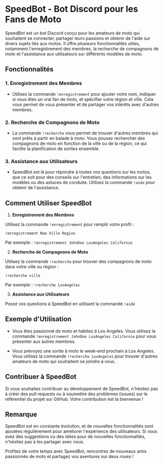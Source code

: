# SpeedBot - Bot Discord pour les Fans de Moto

SpeedBot est un bot Discord conçu pour les amateurs de moto qui souhaitent se connecter, partager leurs passions et obtenir de l'aide sur divers sujets liés aux motos. Il offre plusieurs fonctionnalités utiles, notamment l'enregistrement des membres, la recherche de compagnons de moto et l'assistance aux utilisateurs sur différents modèles de moto.

## Fonctionnalités

### 1. Enregistrement des Membres

- Utilisez la commande `!enregistrement` pour ajouter votre nom, indiquer si vous êtes un vrai fan de moto, et spécifier votre région et ville. Cela vous permet de vous présenter et de partager vos intérêts avec d'autres membres.

### 2. Recherche de Compagnons de Moto

- La commande `!recherche` vous permet de trouver d'autres membres qui sont prêts à partir en balade à moto. Vous pouvez rechercher des compagnons de moto en fonction de la ville ou de la région, ce qui facilite la planification de sorties ensemble.

### 3. Assistance aux Utilisateurs

- SpeedBot est là pour répondre à toutes vos questions sur les motos, que ce soit pour des conseils sur l'entretien, des informations sur les modèles ou des astuces de conduite. Utilisez la commande `!aide` pour obtenir de l'assistance.

## Comment Utiliser SpeedBot

1. **Enregistrement des Membres**

Utilisez la commande `!enregistrement` pour remplir votre profil :
   
```!enregistrement Nom Ville Region```
   
Par exemple : `!enregistrement JohnDoe LosAngeles Californie`

2. **Recherche de Compagnons de Moto**

Utilisez la commande `!recherche` pour trouver des compagnons de moto dans votre ville ou région :

`!recherche ville`

Par exemple : `!recherche LosAngeles`

3. **Assistance aux Utilisateurs**

Posez vos questions à SpeedBot en utilisant la commande `!aide` 

## Exemple d'Utilisation

- Vous êtes passionné de moto et habitez à Los Angeles. Vous utilisez la commande `!enregistrement JohnDoe LosAngeles Californie` pour vous présenter aux autres membres.

- Vous prévoyez une sortie à moto le week-end prochain à Los Angeles. Vous utilisez la commande `!recherche LosAngeles` pour trouver d'autres amateurs de moto qui souhaitent se joindre à vous.

## Contribuer à SpeedBot

Si vous souhaitez contribuer au développement de SpeedBot, n'hésitez pas à créer des pull requests ou à soumettre des problèmes (issues) sur le référentiel du projet sur GitHub. Votre contribution est la bienvenue !

## Remarque

SpeedBot est en constante évolution, et de nouvelles fonctionnalités sont ajoutées régulièrement pour améliorer l'expérience des utilisateurs. Si vous avez des suggestions ou des idées pour de nouvelles fonctionnalités, n'hésitez pas à les partager avec nous.

Profitez de votre temps avec SpeedBot, rencontrez de nouveaux amis passionnés de moto et partagez vos aventures sur deux roues !
